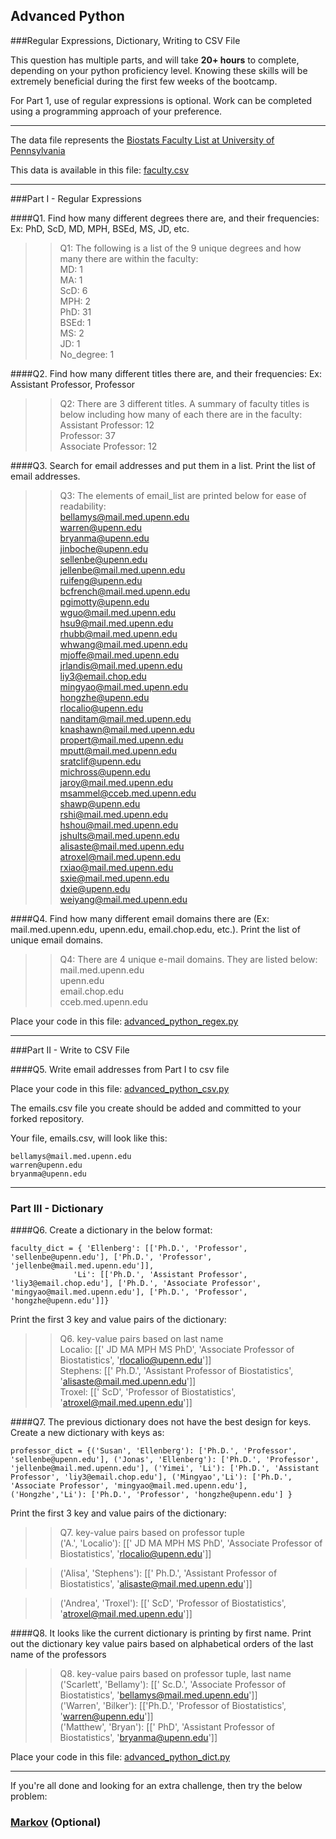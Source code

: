 ## Advanced Python    

###Regular Expressions, Dictionary, Writing to CSV File  

This question has multiple parts, and will take **20+ hours** to complete, depending on your python proficiency level.  Knowing these skills will be extremely beneficial during the first few weeks of the bootcamp.

For Part 1, use of regular expressions is optional.  Work can be completed using a programming approach of your preference. 

---

The data file represents the [Biostats Faculty List at University of Pennsylvania](http://www.med.upenn.edu/cceb/biostat/faculty.shtml)

This data is available in this file:  [faculty.csv](python/faculty.csv)

--- 

###Part I - Regular Expressions  


####Q1. Find how many different degrees there are, and their frequencies: Ex:  PhD, ScD, MD, MPH, BSEd, MS, JD, etc.

>> Q1: The following is a list of the 9 unique degrees and how many there are within the faculty:  
>>                   MD: 1  
>>                   MA: 1  
>>                  ScD: 6  
>>                  MPH: 2  
>>                  PhD: 31  
>>                 BSEd: 1  
>>                   MS: 2  
>>                   JD: 1  
>>            No_degree: 1  



####Q2. Find how many different titles there are, and their frequencies:  Ex:  Assistant Professor, Professor

>>Q2: There are 3 different titles. A summary of faculty titles is below including how many of each there are in the faculty:  
>> Assistant Professor: 12  
>>           Professor: 37  
>> Associate Professor: 12  


####Q3. Search for email addresses and put them in a list.  Print the list of email addresses.

>> Q3: The elements of email_list are printed below for ease of readability:  
>> bellamys@mail.med.upenn.edu  
>> warren@upenn.edu  
>> bryanma@upenn.edu  
>> jinboche@upenn.edu  
>> sellenbe@upenn.edu  
>> jellenbe@mail.med.upenn.edu  
>> ruifeng@upenn.edu  
>> bcfrench@mail.med.upenn.edu  
>> pgimotty@upenn.edu  
>> wguo@mail.med.upenn.edu  
>> hsu9@mail.med.upenn.edu  
>> rhubb@mail.med.upenn.edu  
>> whwang@mail.med.upenn.edu  
>> mjoffe@mail.med.upenn.edu  
>> jrlandis@mail.med.upenn.edu  
>> liy3@email.chop.edu  
>> mingyao@mail.med.upenn.edu  
>> hongzhe@upenn.edu  
>> rlocalio@upenn.edu  
>> nanditam@mail.med.upenn.edu  
>> knashawn@mail.med.upenn.edu  
>> propert@mail.med.upenn.edu  
>> mputt@mail.med.upenn.edu  
>> sratclif@upenn.edu  
>> michross@upenn.edu  
>> jaroy@mail.med.upenn.edu  
>> msammel@cceb.med.upenn.edu  
>> shawp@upenn.edu  
>> rshi@mail.med.upenn.edu  
>> hshou@mail.med.upenn.edu  
>> jshults@mail.med.upenn.edu  
>> alisaste@mail.med.upenn.edu  
>> atroxel@mail.med.upenn.edu  
>> rxiao@mail.med.upenn.edu  
>> sxie@mail.med.upenn.edu  
>> dxie@upenn.edu  
>> weiyang@mail.med.upenn.edu  


####Q4. Find how many different email domains there are (Ex:  mail.med.upenn.edu, upenn.edu, email.chop.edu, etc.).  Print the list of unique email domains.

>> Q4: There are 4 unique e-mail domains. They are listed below:  
>> mail.med.upenn.edu  
>> upenn.edu  
>> email.chop.edu  
>> cceb.med.upenn.edu  


Place your code in this file: [advanced_python_regex.py](python/advanced_python_regex.py)

---

###Part II - Write to CSV File

####Q5.  Write email addresses from Part I to csv file

Place your code in this file: [advanced_python_csv.py](python/advanced_python_csv.py)

The emails.csv file you create should be added and committed to your forked repository.

Your file, emails.csv, will look like this:
```
bellamys@mail.med.upenn.edu
warren@upenn.edu
bryanma@upenn.edu
```

---

### Part III - Dictionary

####Q6.  Create a dictionary in the below format:
```
faculty_dict = { 'Ellenberg': [['Ph.D.', 'Professor', 'sellenbe@upenn.edu'], ['Ph.D.', 'Professor', 'jellenbe@mail.med.upenn.edu']],
              'Li': [['Ph.D.', 'Assistant Professor', 'liy3@email.chop.edu'], ['Ph.D.', 'Associate Professor', 'mingyao@mail.med.upenn.edu'], ['Ph.D.', 'Professor', 'hongzhe@upenn.edu']]}
```
Print the first 3 key and value pairs of the dictionary:

>> Q6. key-value pairs based on last name  
>> Localio: [[' JD MA MPH MS PhD', 'Associate Professor of Biostatistics', 'rlocalio@upenn.edu']]   
>> Stephens: [[' Ph.D.', 'Assistant Professor of Biostatistics', 'alisaste@mail.med.upenn.edu']]   
>> Troxel: [[' ScD', 'Professor of Biostatistics', 'atroxel@mail.med.upenn.edu']]   

####Q7.  The previous dictionary does not have the best design for keys.  Create a new dictionary with keys as:

```
professor_dict = {('Susan', 'Ellenberg'): ['Ph.D.', 'Professor', 'sellenbe@upenn.edu'], ('Jonas', 'Ellenberg'): ['Ph.D.', 'Professor', 'jellenbe@mail.med.upenn.edu'], ('Yimei', 'Li'): ['Ph.D.', 'Assistant Professor', 'liy3@email.chop.edu'], ('Mingyao','Li'): ['Ph.D.', 'Associate Professor', 'mingyao@mail.med.upenn.edu'], ('Hongzhe','Li'): ['Ph.D.', 'Professor', 'hongzhe@upenn.edu'] }
```

Print the first 3 key and value pairs of the dictionary:

>> Q7. key-value pairs based on professor tuple   
>> ('A.', 'Localio'): [[' JD MA MPH MS PhD', 'Associate Professor of Biostatistics', 'rlocalio@upenn.edu']]  

>> ('Alisa', 'Stephens'): [[' Ph.D.', 'Assistant Professor of Biostatistics', 'alisaste@mail.med.upenn.edu']]   

>> ('Andrea', 'Troxel'): [[' ScD', 'Professor of Biostatistics', 'atroxel@mail.med.upenn.edu']]    


####Q8.  It looks like the current dictionary is printing by first name.  Print out the dictionary key value pairs based on alphabetical orders of the last name of the professors

>> Q8. key-value pairs based on professor tuple, last name   
>> ('Scarlett', 'Bellamy'): [[' Sc.D.', 'Associate Professor of Biostatistics', 'bellamys@mail.med.upenn.edu']]  
>>  ('Warren', 'Bilker'): [['Ph.D.', 'Professor of Biostatistics', 'warren@upenn.edu']]  
>>  ('Matthew', 'Bryan'): [[' PhD', 'Assistant Professor of Biostatistics', 'bryanma@upenn.edu']]    

Place your code in this file: [advanced_python_dict.py](python/advanced_python_dict.py)

--- 

If you're all done and looking for an extra challenge, then try the below problem:  

### [Markov](python/markov.py) (Optional)

